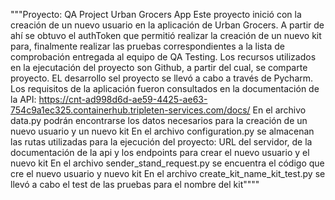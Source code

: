 """Proyecto: QA Project Urban Grocers App 
Este proyecto inició con la creación de un nuevo usuario en la aplicación de Urban Grocers. 
A partir de ahí se obtuvo el authToken que permitió realizar la creación de un nuevo kit para, 
finalmente realizar las pruebas correspondientes a la lista de comprobación entregada al equipo 
de QA Testing. 
Los recursos utilizados en la ejecutación del proyecto son Github, a partir del cual, se comparte proyecto. 
EL desarrollo sel proyecto se llevó a cabo a través de Pycharm. Los requisitos de la aplicación 
fueron consultados en la documentación de la API: 
https://cnt-ad998d6d-ae59-4425-ae63-754c9a1ec325.containerhub.tripleten-services.com/docs/
En el archivo data.py podrán encontrarse los datos necesarios para la creación de un nuevo usuario y un nuevo kit 
En el archivo configuration.py se almacenan las rutas utilizadas para la ejecución del proyecto: 
URL del servidor, de la documentación de la api y los endpoints para crear el nuevo usuario y el nuevo kit
En el archivo sender_stand_request.py se encuentra el código que cre el nuevo usuario y nuevo kit
En el archivo create_kit_name_kit_test.py se llevó a cabo el test de las pruebas para el nombre del kit""""